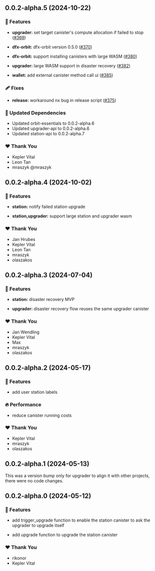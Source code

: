 ## 0.0.2-alpha.5 (2024-10-22)


### 🚀 Features

- **upgrader:** set target canister's compute allocation if failed to stop ([#369](https://github.com/dfinity/orbit/pull/369))

- **dfx-orbit:** dfx-orbit version 0.5.0 ([#370](https://github.com/dfinity/orbit/pull/370))

- **dfx-orbit:** support installing canisters with large WASM ([#380](https://github.com/dfinity/orbit/pull/380))

- **upgrader:** large WASM support in disaster recovery ([#382](https://github.com/dfinity/orbit/pull/382))

- **wallet:** add external canister method call ui ([#385](https://github.com/dfinity/orbit/pull/385))


### 🩹 Fixes

- **release:** workaround nx bug in release script ([#375](https://github.com/dfinity/orbit/pull/375))


### 🧱 Updated Dependencies

- Updated orbit-essentials to 0.0.2-alpha.6
- Updated upgrader-api to 0.0.2-alpha.6
- Updated station-api to 0.0.2-alpha.7


### ❤️  Thank You

- Kepler Vital
- Leon Tan
- mraszyk @mraszyk

## 0.0.2-alpha.4 (2024-10-02)


### 🚀 Features

- **station:** notify failed station upgrade

- **station,upgrader:** support large station and upgrader wasm


### ❤️  Thank You

- Jan Hrubes
- Kepler Vital
- Leon Tan
- mraszyk
- olaszakos

## 0.0.2-alpha.3 (2024-07-04)


### 🚀 Features

- **station:** disaster recovery MVP

- **upgrader:** disaster recovery flow reuses the same upgrader canister


### ❤️  Thank You

- Jan Wendling
- Kepler Vital
- Max
- mraszyk
- olaszakos

## 0.0.2-alpha.2 (2024-05-17)


### 🚀 Features

- add user station labels


### 🔥 Performance

- reduce canister running costs


### ❤️  Thank You

- Kepler Vital
- mraszyk
- olaszakos

## 0.0.2-alpha.1 (2024-05-13)

This was a version bump only for upgrader to align it with other projects, there were no code changes.

## 0.0.2-alpha.0 (2024-05-12)

### 🚀 Features

- add trigger_upgrade function to enable the station canister to ask the upgrader to upgrade itself

- add upgrade function to upgrade the station canister

### ❤️ Thank You

- rikonor
- Kepler Vital

